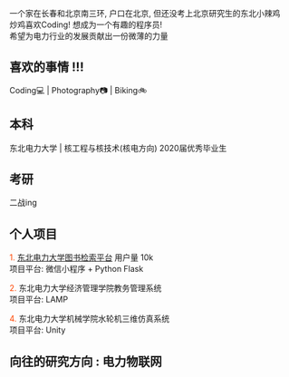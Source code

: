 一个家在长春和北京南三环, 户口在北京, 但还没考上北京研究生的东北小辣鸡<br>
炒鸡喜欢Coding! 想成为一个有趣的程序员!<br>
希望为电力行业的发展贡献出一份微薄的力量<br>

## 喜欢的事情 !!! 
Coding:computer: | Photography:camera: | Biking:bike:

## 本科
东北电力大学  | 核工程与核技术(核电方向)
2020届优秀毕业生

## 考研
二战ing

## 个人项目
<font color=#FF4500>1. </font>[东北电力大学图书检索平台](https://github.com/weixusheng/Neepu_BookSearch)  用户量 10k<br>
项目平台: 微信小程序 + Python Flask

<font color=#FF4500>2. </font>东北电力大学经济管理学院教务管理系统<br>
项目平台: LAMP

<font color=#FF4500>4. </font>东北电力大学机械学院水轮机三维仿真系统<br>
项目平台: Unity

## 向往的研究方向 : 电力物联网
